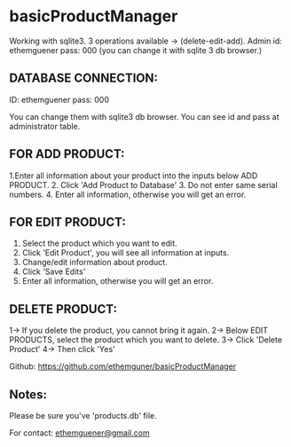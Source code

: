 # basicProductManager
Working with sqlite3. 3 operations available -> (delete-edit-add).  Admin id: ethemguener pass: 000 (you can change it with sqlite 3 db browser.)

## DATABASE CONNECTION:

ID: ethemguener
pass: 000

You can change them with sqlite3 db browser. You can see id and pass at administrator table.

## FOR ADD PRODUCT:

1.Enter all information about your product into the inputs below ADD PRODUCT.
2. Click 'Add Product to Database'
3. Do not enter same serial numbers.
4. Enter all information, otherwise you will get an error.

## FOR EDIT PRODUCT:

1. Select the product which you want to edit.
2. Click 'Edit Product', you will see all information at inputs.
3. Change/edit information about product.
4. Click 'Save Edits'
5. Enter all information, otherwise you will get an error.

## DELETE PRODUCT:

1-> If you delete the product, you cannot bring it again.
2-> Below EDIT PRODUCTS, select the product which you want to delete.
3-> Click 'Delete Product'
4-> Then click 'Yes'


Github: https://github.com/ethemguner/basicProductManager

## Notes:

Please be sure you've 'products.db' file.

For contact: ethemguener@gmail.com
